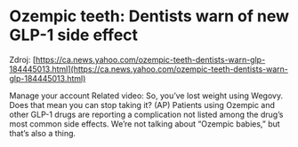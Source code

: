 # Ozempic teeth: Dentists warn of new GLP-1 side effect

Zdroj: [https://ca.news.yahoo.com/ozempic-teeth-dentists-warn-glp-184445013.html](https://ca.news.yahoo.com/ozempic-teeth-dentists-warn-glp-184445013.html)

Manage your account
Related video: So, you’ve lost weight using Wegovy. Does that mean you can stop taking it? (AP)
Patients using Ozempic and other GLP-1 drugs are reporting a complication not listed among the drug’s most common side effects. We’re not talking about “Ozempic babies,” but that’s also a thing.
